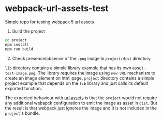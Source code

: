 # webpack-url-assets-test
Simple repo for testing webpack 5 url assets

1. Build the project

```bash
cd project
npm install
npm run build
```

2. Check presence/absence of the `.png` image in `project/dist` directory.


`lib` directory contains a simple library example that has its own asset - `test-image.png`. The library requires the image using `new URL` mechanism to create an image element on html page. 
`project` directory contains a simple project example that depends on the `lib` library and just calls its default exported function.

The expected behaviour with [url assets](https://webpack.js.org/guides/asset-modules/#url-assets) is that the `project` would not require any additional webapck configuration to emit the image as asset in `dist`. But the result is that webpack just ignores the image and it is not included in the `project`'s bundle.
